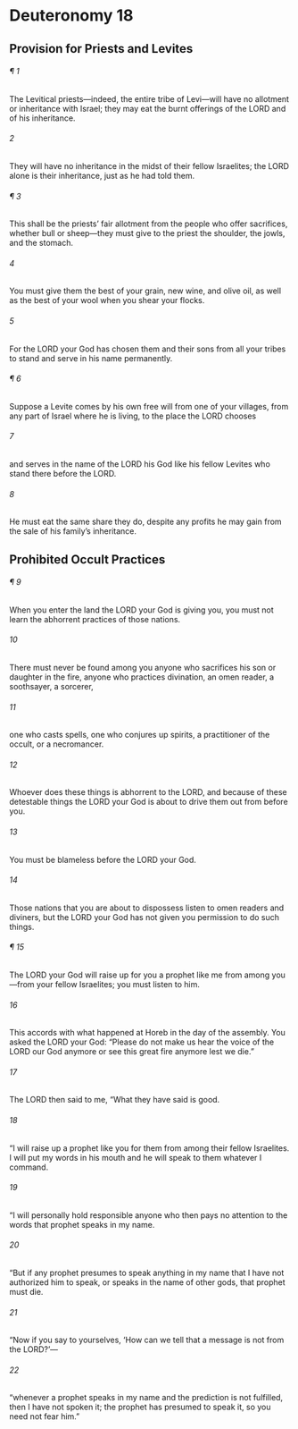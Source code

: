 # Deuteronomy 18
## Provision for Priests and Levites
###### ¶ 1
The Levitical priests—indeed, the entire tribe of Levi—will have no allotment or inheritance with Israel; they may eat the burnt offerings of the LORD and of his inheritance.
###### 2
They will have no inheritance in the midst of their fellow Israelites; the LORD alone is their inheritance, just as he had told them.
###### ¶ 3
This shall be the priests’ fair allotment from the people who offer sacrifices, whether bull or sheep—they must give to the priest the shoulder, the jowls, and the stomach.
###### 4
You must give them the best of your grain, new wine, and olive oil, as well as the best of your wool when you shear your flocks.
###### 5
For the LORD your God has chosen them and their sons from all your tribes to stand and serve in his name permanently.
###### ¶ 6
Suppose a Levite comes by his own free will from one of your villages, from any part of Israel where he is living, to the place the LORD chooses
###### 7
and serves in the name of the LORD his God like his fellow Levites who stand there before the LORD.
###### 8
He must eat the same share they do, despite any profits he may gain from the sale of his family’s inheritance.
## Prohibited Occult Practices
###### ¶ 9
When you enter the land the LORD your God is giving you, you must not learn the abhorrent practices of those nations.
###### 10
There must never be found among you anyone who sacrifices his son or daughter in the fire, anyone who practices divination, an omen reader, a soothsayer, a sorcerer,
###### 11
one who casts spells, one who conjures up spirits, a practitioner of the occult, or a necromancer.
###### 12
Whoever does these things is abhorrent to the LORD, and because of these detestable things the LORD your God is about to drive them out from before you.
###### 13
You must be blameless before the LORD your God.
###### 14
Those nations that you are about to dispossess listen to omen readers and diviners, but the LORD your God has not given you permission to do such things.
###### ¶ 15
The LORD your God will raise up for you a prophet like me from among you—from your fellow Israelites; you must listen to him.
###### 16
This accords with what happened at Horeb in the day of the assembly. You asked the LORD your God: “Please do not make us hear the voice of the LORD our God anymore or see this great fire anymore lest we die.”
###### 17
The LORD then said to me, “What they have said is good.
###### 18
“I will raise up a prophet like you for them from among their fellow Israelites. I will put my words in his mouth and he will speak to them whatever I command.
###### 19
“I will personally hold responsible anyone who then pays no attention to the words that prophet speaks in my name.
###### 20
“But if any prophet presumes to speak anything in my name that I have not authorized him to speak, or speaks in the name of other gods, that prophet must die.
###### 21
“Now if you say to yourselves, ‘How can we tell that a message is not from the LORD?’—
###### 22
“whenever a prophet speaks in my name and the prediction is not fulfilled, then I have not spoken it; the prophet has presumed to speak it, so you need not fear him.”
